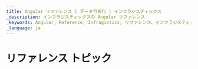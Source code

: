 ```yaml
---
title: Angular リファレンス | データ可視化 | インフラジスティックス
_description: インフラジスティックスの Angular リファレンス
_keywords: Angular, Reference, Infragistics, リファレンス、インフラジスティックス
_language: ja
---
```


# リファレンス トピック
